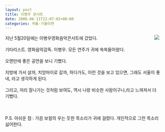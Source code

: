 ```yaml
---
layout: post
title: 이병우 콘서트
date: 2006-06-11T22:07:02+00:00
categories: 귀를-기울이면
---
```

<img src=/images/lee_byoung_woo.jpg align=right hspace=5>지난 5월20일에는 이병우영화음악콘서트에 갔었다. <br /><br />기타리스트. 영화음악감독. 이병우. 모든 연주가 귀에 쏙쏙들어왔다.<br /><br />오랜만에 좋은 공연을 보니 기뻤다.<br /><br />지방에 가서 살까, 치앙마이로 갈까, 하다가도, 이런 것을 보고 있으면, 그래도 서울이 좋네, 라고 생각하게 된다.<br /><br />그리고, 저리 잘나가는 것처럼 보여도, 역시 나랑 비슷한 사람이구나,라고 느껴져서 더 기뻤다. <br /><br /><br /><br />P.S. 아쉬운 점 : 가끔 보컬의 우는 듯한 목소리가 귀에 걸렸다. 개인적으로 그런 목소리 싫어한다.
